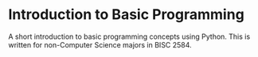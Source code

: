# Introduction to Basic Programming
A short introduction to basic programming concepts using Python. This is written for non-Computer Science majors in BISC 2584.
